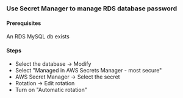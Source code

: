 ### Use Secret Manager to manage RDS database password

#### Prerequisites

An RDS MySQL db exists

#### Steps

- Select the database -> Modify
- Select "Managed in AWS Secrets Manager - most secure"
- AWS Secret Manager -> Select the secret
- Rotation -> Edit rotation
- Turn on "Automatic rotation"
